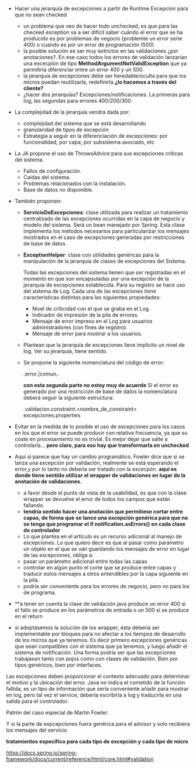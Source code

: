 
* Hacer una jerarquía de excepciones a partir de Runtime Excepcion para que no sean checked
  * un problema que veo de hacer todo unchecked, es que para las checked exception va a ser difícil saber cuándo el error que se ha producido es por problemas de negocio (problemte un error serie 400) o cuando es por un error de programación (500)
  * la posible solución es ser muy extrictos en las validaciones ¿por anotaciones?. En ese caso todos los errores de validación lanzarían una excecpión de tipo **MethodArgumentNotValidException** que ya permitiría diferenciar entre un error 400 y un 500.
  * la jerarquía de excepciones debe ser heredable/oculta para que los micros puedan reutilizarla, redefinirla.**¿lo hacemos a través del cliente?**
  * ¿hacer dos jerarquías? Excepciones/notificaciones. La primeras para log, las segundas para errores 400/200/300
* La complejidad de la jerarquía vendrá dada por:
  * complejidad del sistema que se está desarrollando
  * granularidad de tipos de excepción
  * Estrategia a seguir en la diferenciación de excepciones: por funcionalidad, por capa, por subsistema asociado, etc
* La JA propone el uso de ThrowsAdvice para sus excepciones críticas del sistema.
  * Fallos de configuración.
  * Caídas del sistema.
  * Problemas relacionados con la instalación.
  * Base de datos no disponible.
* También proponen:
  * **ServicioDeExcepciones**: clase utilizada para realizar un tratamiento centralizado de las excepciones ocurridas en la capa de negocio y modelo del sistema. Será un bean manejado por Spring. Esta clase implementa los métodos necesarios para particularizar los mensajes mostrados en el caso de excepciones generadas por restricciones de base de datos.

  * **ExceptionHelper**: clase con utilidades genéricas para la manipulación de la jerarquía de clases de excepciones del Sistema.

    Todas las excepciones del sistema tienen que ser registradas en el momento en que son encapsuladas por una excepción de la jerarquía de excepciones establecida. Para su registro se hace uso del sistema de Log. Cada una de las excepciones tiene características distintas para las siguientes propiedades:

    * Nivel de criticidad con el que se graba en el Log.
    * Indicador de impresión de la pila de errores.
    * Mensaje de error impreso en el Log para usuarios administradores (con fines de registro).
    * Mensaje de error para mostrar a los usuarios.
  * Plantean que la jerarquía de excepciones lleve implícito un nivel de log. Ver su jerarquía, tiene sentido.
  * Se propone la siguiente nomenclatura del código de error:

    <sistema>.error.<subsistema>|comun.<descriptor I de error>.<descriptor II de error>

    **con esta segunda parte no estoy muy de acuerde**
    Si el error es generado por una restricción de base de datos la nomenclatura deberá seguir la siguiente estructura:

    <sistema>.validacion.constraint.<nombre_de_constraint>
excepciones.properties

* Evitar en la medida de lo posible el uso de excepciones para los casos en los que el error se puede producir con relativa frecuencia, ya que su coste en procesamiento no es trivial. Es mejor dejar que salte a controlarla... **pero claro, para eso hay que transformarla en unchecked**
* Aquí si parece que hay un cambio programático. Fowler dice que si se lanza una excepción por validación, realmente se está esperando el error,y por lo tanto no debería ser tratado con la excecpón. **aquí es donde tiene sentido utilizar el wrapper de validaciones en lugar de la anotación de validaciones**.
  * a favor desde el punto de vista de la usabilidad, es que con la clase wrapper se devuelve el error de todos los campos que están fallando.
  * **tendría sentido hacer una anotación que permitiese cortar entre capas, de forma que se lance una excepción genérica para que no se tenga que programar el if notification.asErrors() en cada clase de controlador**
  * Lo que plantea en el artículo es un recurso adicional al manejo de excepciones. Lo que quiero decir es que al pasar como parámetro un objeto en el que se van guardando los mensajes de error en lugar de las excepciones, obliga a:
  * pasar un parámetro adicional entre todas las capas
  * controlar en algún punto el corte que se produce entre capas y traducir estos mensajes a otros entendibles por la capa siguiente en la pila.
  * podría ser conveniente para los errores de negocio, pero no para los de programa. 
* **a tener en cuenta la clase de validación java produce un error 400 si el fallo se produce en los parámetros de entrada o un 500 si se produce en el return
* si adoptásemos la solución de los wrapper, ésta debería ser implementable por bloques para no afectar a los tiempos de desarrollo de los micros que ya tenemos. Es decir primero excepciones genéricas que sean compatibles con el sistema que ya tenemos, y luego añadir el sistema de notificación. Una forma podría ser que las excepciones trabajasen tanto con pojos como con clases de validación. Bien por tipos genéricos, bien por interfaces.

Las excepciones deben proporcionar el contexto adecuado para determinar el motivo y la ubicación del error. Java no indica el cometido de la función fallida, es un tipo de información que sería conveniente añadir para mostrar en log, pero tal vez el service, debería escribirla a log y traducirla en una salida para el controlador.

Patrón del caso especial de Martin Fowler.

Y si la parte de expcepciones fuera genérica para el advisor y solo recibiera los mensajes del servicio

**tratamientos específico para cada tipo de excepción y cada tipo de micro**

https://docs.spring.io/spring-framework/docs/current/reference/html/core.html#validation